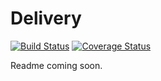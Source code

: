 # Delivery

[![Build Status](https://travis-ci.org/AmazeeLabs/delivery.svg?branch=8.x-1.x)](https://travis-ci.org/AmazeeLabs/delivery) [![Coverage Status](https://coveralls.io/repos/github/AmazeeLabs/delivery/badge.svg?branch=8.x-1.x)](https://coveralls.io/github/AmazeeLabs/delivery?branch=8.x-1.x)

Readme coming soon.
